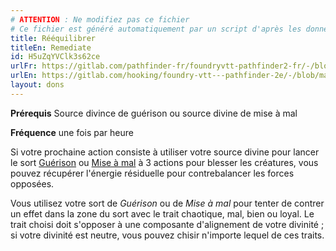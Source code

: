 ```yaml
---
# ATTENTION : Ne modifiez pas ce fichier
# Ce fichier est généré automatiquement par un script d'après les données du module Foundry VTT officiel et de sa traduction
title: Rééquilibrer
titleEn: Remediate
id: H5uZqYVClk3s62ce
urlFr: https://gitlab.com/pathfinder-fr/foundryvtt-pathfinder2-fr/-/blob/master/data/feats/H5uZqYVClk3s62ce.htm
urlEn: https://gitlab.com/hooking/foundry-vtt---pathfinder-2e/-/blob/master/packs/data/feats.db/remediate.json
layout: dons
---
```

**Prérequis** Source divince de guérison ou source divine de mise à mal

**Fréquence** une fois par heure

Si votre prochaine action consiste à utiliser votre source divine pour lancer le sort [Guérison](../sorts/guérison.html) ou [Mise à mal](../sorts/mise-à-mal.html) à 3 actions pour blesser les créatures, vous pouvez récupérer l'énergie résiduelle pour contrebalancer les forces opposées.

Vous utilisez votre sort de *Guérison* ou de *Mise à mal* pour tenter de contrer un effet dans la zone du sort avec le trait chaotique, mal, bien ou loyal. Le trait choisi doit s'opposer à une composante d'alignement de votre divinité ; si votre divinité est neutre, vous pouvez chisir n'importe lequel de ces traits.
